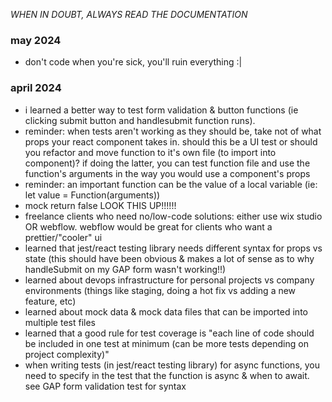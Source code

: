 *WHEN IN DOUBT, ALWAYS READ THE DOCUMENTATION*

### may 2024
- don't code when you're sick, you'll ruin everything :|

### april 2024
- i learned a better way to test form validation & button functions (ie clicking submit button and handlesubmit function runs).
- reminder: when tests aren't working as they should be, take not of what props your react component takes in. should this be a UI test or should you refactor and move function to it's own file (to import into component)? if doing the latter, you can test function file and use the function's arguments in the way you would use a component's props
- reminder: an important function can be the value of a local variable (ie: let value = Function(arguments))
- mock return false LOOK THIS UP!!!!!!
- freelance clients who need no/low-code solutions: either use wix studio OR webflow. webflow would be great for clients who want a prettier/"cooler" ui
- learned that jest/react testing library needs different syntax for props vs state (this should have been obvious & makes a lot of sense as to why handleSubmit on my GAP form wasn't working!!)
- learned about devops infrastructure for personal projects vs company environments (things like staging, doing a hot fix vs adding a new feature, etc)
- learned about mock data & mock data files that can be imported into multiple test files
- learned that a good rule for test coverage is "each line of code should be included in one test at minimum (can be more tests depending on project complexity)"
- when writing tests (in jest/react testing library) for async functions, you need to specify in the test that the function is async & when to await. see GAP form validation test for syntax